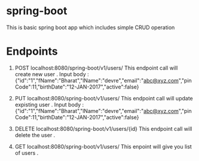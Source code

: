 # spring-boot
This is basic spring boot app which includes simple CRUD operation 

# Endpoints 

1. POST localhost:8080/spring-boot/v1/users/ 
   This endpoint call will create new user .
   Input body :
   {"id":"1","fName":"Bharat","lName":"devre","email":"abc@xyz.com","pinCode":11,"birthDate":"12-JAN-2017","active":false}

2. PUT localhost:8080/spring-boot/v1/users/ 
   This endpoint call will update expisting user .
   Input body :
   {"id":"1","fName":"Bharat","lName":"devre","email":"abc@xyz.com","pinCode":11,"birthDate":"12-JAN-2017","active":false}

3. DELETE localhost:8080/spring-boot/v1/users/{id} 
   This endpoint call will delete the user .
   
   
4. GET localhost:8080/spring-boot/v1/users/
   This enpoint will give you list of users .
